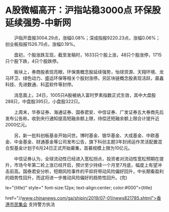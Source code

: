 # A股微幅高开：沪指站稳3000点 环保股延续强势-中新网

　　沪指开盘报3004.29点，涨幅0.08%；深成指报9220.23点，涨幅0.06%；创业板指报1526.70点，涨幅0.19%。

　　盘初，个股涨跌互现，截至发稿时，1633只个股上涨，48只个股涨停，1715只个股下跌，4只个股跌停。

　　板块上，券商股表现亮眼，环保类概念股延续强势，怡球资源、天翔环境、龙马环卫、绿色动力、盛运环保等相关个股封涨停。另区块链概念股表现活跃，晨鑫科技、先进数通、科蓝软件等封停。

　　消息面上，24日，1005只A股被纳入富时罗素指数正式生效，其中大盘股288只，中盘股395只，小盘股322只。

　　上周末，华泰证券、海通证券、国泰君安、中信证券、广发证券五大券商先后发布公告称，收到央行通知提高短融余额上限，待偿还短融余额上限合计提升近2000亿元。

　　另，新一批科创板基金开始问世。博时基金、银华基金、大成基金、中欧基金、中金基金、财通基金等公司发布公告，旗下科创主题3年封闭运作灵活配置混合型基金计划于6月24日正式开始募集，首募规模上限为10亿元。

　　中信证券认为，全球流动性已经进入宽松拐点，投资者对流动性宽松预期在提升，市场今年第二轮上涨已经开启，预计至少持续一个月至7月底，幅度上有望冲击前高。国泰君安分析，短期风险事件的平抑将带动风险偏好回升，中长期看盈利的趋势性回升，而这将进一步推动风险偏好的趋势性回升。(完)

le="{title}" style=" font-size:12px; text-align:center; color:#000">{title}

href="//www.chinanews.com/ga/shipin/2019/07-01/news821785.shtml">香港市民集会 支持警方执法
